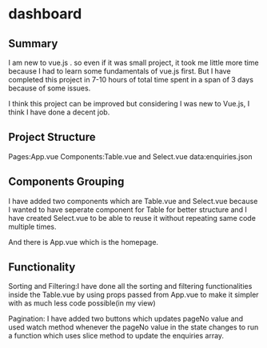 # dashboard

## Summary
I am new to vue.js . so even if it was small project, it took me little more time because I had to learn some fundamentals of vue.js first.
But I have completed this project in 7-10 hours of total time spent in a span of 3 days because of some issues.

I think this project can be improved but considering I was new to Vue.js, I think I have done a decent job.

## Project Structure
Pages:App.vue
Components:Table.vue and Select.vue
data:enquiries.json


## Components Grouping

I have added two components which are Table.vue and Select.vue because I wanted to have seperate component for Table for better structure and I have created Select.vue to be able to reuse it without repeating same code multiple times.

And there is App.vue which is the homepage.


## Functionality
Sorting and Filtering:I have done all the sorting and filtering functionalities inside the Table.vue by using props passed from App.vue to make it simpler with as much less code possible(in my view)

Pagination: I have added two buttons which updates pageNo value and used watch method whenever the pageNo value in the state changes to run a function which uses slice method to update the enquiries array.
